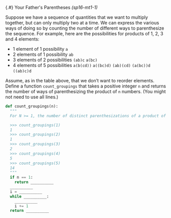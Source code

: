 
{.#} Your Father's Parentheses *(sp16-mt1-1)*

Suppose we have a sequence of quantities that we want to multiply together, but can only multiply two at a time. We can express the various ways of doing so by counting the number of different ways to parenthesize the sequence. For example, here are the possibilities for products of 1, 2, 3 and 4 elements:

- 1 element of 1 possibility
  `a`
- 2 elements of 1 possibility
  `ab`
- 3 elements of 2 possibilities
  `(ab)c`
  `a(bc)`
- 4 elements of 5 possibilities
  `a(b(cd))`
  `a((bc)d)`
  `(ab)(cd)`
  `(a(bc))d`
  `((ab)c)d`

Assume, as in the table above, that we don’t want to reorder elements.
Define a function `count_groupings` that takes a positive integer `n` and returns the number of ways of parenthesizing the product of `n` numbers. (You might not need to use all lines.)

```py
def count_groupings(n):
  """
  For N >= 1, the number of distinct parenthesizations of a product of N items.

  >>> count_groupings(1)
  1
  >>> count_groupings(2)
  1
  >>> count_groupings(3)
  2
  >>> count_groupings(4)
  5
  >>> count_groupings(5)
  14
  """
  if n == 1:
    return __________
  __________
  i = __________
  while __________:
    __________
    i += 1
  return __________
```
